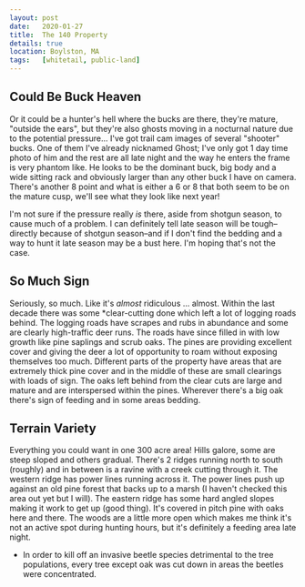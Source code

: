 ```yaml
---
layout: post
date:   2020-01-27
title:  The 140 Property
details: true
location: Boylston, MA
tags:   [whitetail, public-land]
---
```


## Could Be Buck Heaven

Or it could be a hunter's hell where the bucks are there, they're mature, "outside the ears", but they're also ghosts moving in a nocturnal nature due to the potential pressure... I've got trail cam images of several "shooter" bucks. One of them I've already nicknamed Ghost; I've only got 1 day time photo of him and the rest are all late night and the way he enters the frame is very phantom like. He looks to be the dominant buck, big body and a wide sitting rack and obviously larger than any other buck I have on camera. There's another 8 point and what is either a 6 or 8 that both seem to be on the mature cusp, we'll see what they look like next year!

I'm not sure if the pressure really _is_ there, aside from shotgun season, to cause much of a problem. I can definitely tell late season will be tough–directly because of shotgun season–and if I don't find the bedding and a way to hunt it late season may be a bust here. I'm hoping that's not the case.

## So Much Sign

Seriously, so much. Like it's _almost_ ridiculous ... almost. Within the last decade there was some *clear-cutting done which left a lot of logging roads behind. The logging roads have scrapes and rubs in abundance and some are clearly high-traffic deer runs. The roads have since filled in with low growth like pine saplings and scrub oaks. The pines are providing excellent cover and giving the deer a lot of opportunity to roam without exposing themselves too much. Different parts of the property have areas that are extremely thick pine cover and in the middle of these are small clearings with loads of sign. The oaks left behind from the clear cuts are large and mature and are interspersed within the pines. Wherever there's a big oak there's sign of feeding and in some areas bedding.

## Terrain Variety

Everything you could want in one 300 acre area! Hills galore, some are steep sloped and others gradual. There's 2 ridges running north to south (roughly) and in between is a ravine with a creek cutting through it. The western ridge has power lines running across it. The power lines push up against an old pine forest that backs up to a marsh (I haven't checked this area out yet but I will). The eastern ridge has some hard angled slopes making it work to get up (good thing). It's covered in pitch pine with oaks here and there. The woods are a little more open which makes me think it's not an active spot during hunting hours, but it's definitely a feeding area late night.



* In order to kill off an invasive beetle species detrimental to the tree populations, every tree except oak was cut down in areas the beetles were concentrated.